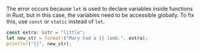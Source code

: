 The error occurs because `let` is used to declare variables inside functions in Rust, but in this case, the variables need to be accessible globally. To fix this, use `const` or `static` instead of `let`.

```rs
const extra: &str = "little";
let new_str = format!("Mary had a {} lamb.", extra);
println!("{}", new_str);
```
